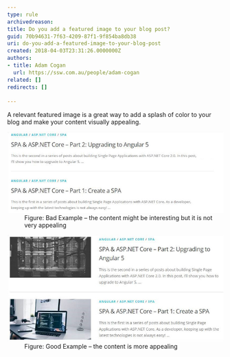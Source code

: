 ```yaml
---
type: rule
archivedreason: 
title: Do you add a featured image to your blog post?
guid: 70b94631-7f63-4209-87f1-9f854ba8db38
uri: do-you-add-a-featured-image-to-your-blog-post
created: 2018-04-03T23:31:26.0000000Z
authors:
- title: Adam Cogan
  url: https://ssw.com.au/people/adam-cogan
related: []
redirects: []

---
```


A relevant featured image is a great way to add a splash of color to your blog and make your content visually appealing.

<!--endintro-->
<dl class="badImage"><dt><img src="blog-no-feat-image.jpg" alt="blog-no-feat-image.jpg"></dt><dd>Figure: Bad Example – the content might be interesting but it is not very appealing</dd></dl><dl class="goodImage"><dt><img src="blog-with-feat-image.jpg" alt="blog-with-feat-image.jpg"></dt><dd>Figure: Good Example – the content is more appealing</dd></dl>
